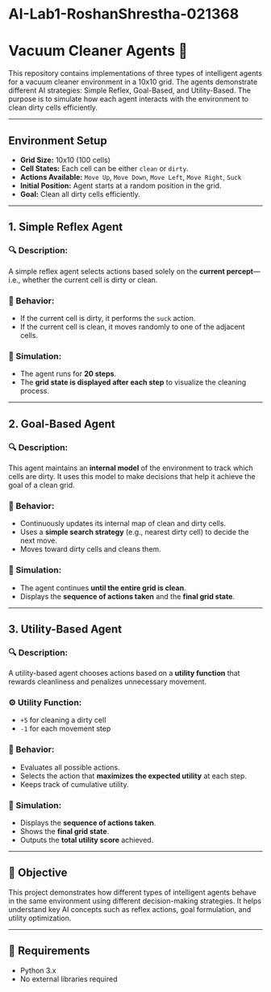 # AI-Lab1-RoshanShrestha-021368

# Vacuum Cleaner Agents 🧹

This repository contains implementations of three types of intelligent agents for a vacuum cleaner environment in a 10x10 grid. The agents demonstrate different AI strategies: Simple Reflex, Goal-Based, and Utility-Based. The purpose is to simulate how each agent interacts with the environment to clean dirty cells efficiently.

---

## Environment Setup

- **Grid Size:** 10x10 (100 cells)
- **Cell States:** Each cell can be either `clean` or `dirty`.
- **Actions Available:** `Move Up`, `Move Down`, `Move Left`, `Move Right`, `Suck`
- **Initial Position:** Agent starts at a random position in the grid.
- **Goal:** Clean all dirty cells efficiently.

---

## 1. Simple Reflex Agent

### 🔍 Description:
A simple reflex agent selects actions based solely on the **current percept**—i.e., whether the current cell is dirty or clean.

### 🔧 Behavior:
- If the current cell is dirty, it performs the `suck` action.
- If the current cell is clean, it moves randomly to one of the adjacent cells.

### 🧪 Simulation:
- The agent runs for **20 steps**.
- The **grid state is displayed after each step** to visualize the cleaning process.

---

## 2. Goal-Based Agent

### 🔍 Description:
This agent maintains an **internal model** of the environment to track which cells are dirty. It uses this model to make decisions that help it achieve the goal of a clean grid.

### 🔧 Behavior:
- Continuously updates its internal map of clean and dirty cells.
- Uses a **simple search strategy** (e.g., nearest dirty cell) to decide the next move.
- Moves toward dirty cells and cleans them.

### 🧪 Simulation:
- The agent continues **until the entire grid is clean**.
- Displays the **sequence of actions taken** and the **final grid state**.

---

## 3. Utility-Based Agent

### 🔍 Description:
A utility-based agent chooses actions based on a **utility function** that rewards cleanliness and penalizes unnecessary movement.

### ⚙️ Utility Function:
- `+5` for cleaning a dirty cell
- `-1` for each movement step

### 🔧 Behavior:
- Evaluates all possible actions.
- Selects the action that **maximizes the expected utility** at each step.
- Keeps track of cumulative utility.

### 🧪 Simulation:
- Displays the **sequence of actions taken**.
- Shows the **final grid state**.
- Outputs the **total utility score** achieved.

---

## 🎯 Objective

This project demonstrates how different types of intelligent agents behave in the same environment using different decision-making strategies. It helps understand key AI concepts such as reflex actions, goal formulation, and utility optimization.

---

## 📌 Requirements

- Python 3.x
- No external libraries required
